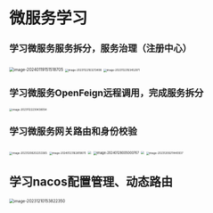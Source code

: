 # 微服务学习


### 学习微服务服务拆分，服务治理（注册中心）

<img src="https://cdn.jsdelivr.net/gh/Stromwyrm-x/blog-image/img/image-20240119151518705.png" alt="image-20240119151518705" style="zoom: 50%;" />

<img src="https://cdn.jsdelivr.net/gh/Stromwyrm-x/blog-image/img/register-center.png" alt="image-20231122163213498" style="zoom: 33%;" />

<img src="https://cdn.jsdelivr.net/gh/Stromwyrm-x/blog-image/img/register-info.png" alt="image-20231122163452971" style="zoom: 33%;" />




### 学习微服务OpenFeign远程调用，完成服务拆分

<img src="https://cdn.jsdelivr.net/gh/Stromwyrm-x/blog-image/img/openfeign.png" alt="image-20231122230438054" style="zoom:33%;" />

### 学习微服务网关路由和身份校验

<img src="https://cdn.jsdelivr.net/gh/Stromwyrm-x/blog-image/img/image-20231208202253365.png" alt="image-20231208202253365" style="zoom:33%;" />

<img src="https://cdn.jsdelivr.net/gh/Stromwyrm-x/blog-image/img/image-20240123162819870.png" alt="image-20240123162819870" style="zoom:33%;" />

<img src="https://cdn.jsdelivr.net/gh/Stromwyrm-x/blog-image/img/image-20240123163307551.png" style="zoom:33%;" />

<img src="https://cdn.jsdelivr.net/gh/Stromwyrm-x/blog-image/img/image-20240128005000767.png" alt="image-20240128005000767" style="zoom: 40%;" />

<img src="https://cdn.jsdelivr.net/gh/Stromwyrm-x/blog-image/img/image-20231209145248193.png" style="zoom: 33%;" />

<img src="https://cdn.jsdelivr.net/gh/Stromwyrm-x/blog-image/img/image-20231209211440937.png" alt="image-20231209211440937" style="zoom:33%;" />



## 学习nacos配置管理、动态路由

<img src="https://cdn.jsdelivr.net/gh/Stromwyrm-x/blog-image/img/image-20231210153822350.png" alt="image-20231210153822350" style="zoom: 50%;" />

